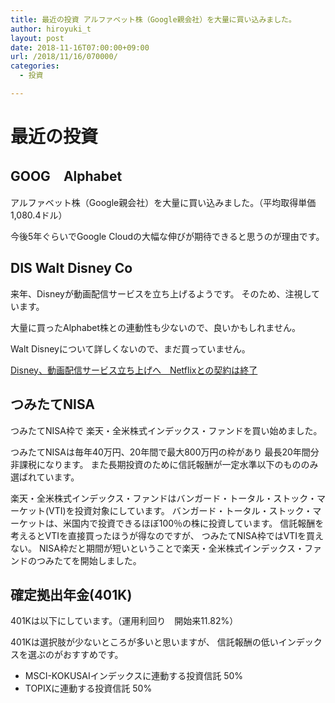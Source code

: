```yaml
---
title: 最近の投資 アルファベット株（Google親会社）を大量に買い込みました。
author: hiroyuki_t
layout: post
date: 2018-11-16T07:00:00+09:00
url: /2018/11/16/070000/
categories:
  - 投資

---
```


# 最近の投資

## GOOG　Alphabet
アルファベット株（Google親会社）を大量に買い込みました。（平均取得単価 1,080.4ドル）

今後5年ぐらいでGoogle Cloudの大幅な伸びが期待できると思うのが理由です。


## DIS Walt Disney Co
来年、Disneyが動画配信サービスを立ち上げるようです。
そのため、注視しています。

大量に買ったAlphabet株との連動性も少ないので、良いかもしれません。

Walt Disneyについて詳しくないので、まだ買っていません。

[Disney、動画配信サービス立ち上げへ　Netflixとの契約は終了](http://www.itmedia.co.jp/news/articles/1708/09/news051.html)


## つみたてNISA
つみたてNISA枠で
楽天・全米株式インデックス・ファンドを買い始めました。

つみたてNISAは毎年40万円、20年間で最大800万円の枠があり
最長20年間分　非課税になります。
また長期投資のために信託報酬が一定水準以下のもののみ選ばれています。

楽天・全米株式インデックス・ファンドはバンガード・トータル・ストック・マーケット(VTI)を投資対象にしています。
バンガード・トータル・ストック・マーケットは、米国内で投資できるほぼ100％の株に投資しています。
信託報酬を考えるとVTIを直接買ったほうが得なのですが、
つみたてNISA枠ではVTIを買えない。
NISA枠だと期間が短いということで楽天・全米株式インデックス・ファンドのつみたてを開始しました。


## 確定拠出年金(401K)
401Kは以下にしています。（運用利回り　開始来11.82%）

401Kは選択肢が少ないところが多いと思いますが、
信託報酬の低いインデックスを選ぶのがおすすめです。

- MSCI-KOKUSAIインデックスに連動する投資信託 50%
- TOPIXに連動する投資信託 50%










